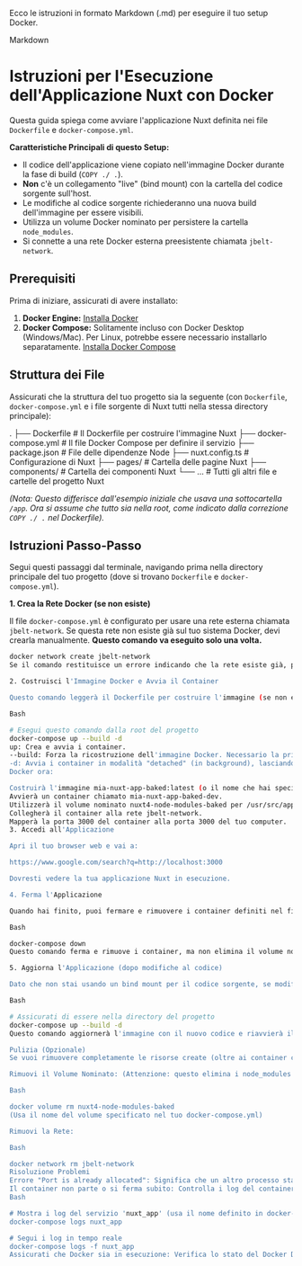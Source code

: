 Ecco le istruzioni in formato Markdown (.md) per eseguire il tuo setup Docker.

Markdown

# Istruzioni per l'Esecuzione dell'Applicazione Nuxt con Docker

Questa guida spiega come avviare l'applicazione Nuxt definita nei file `Dockerfile` e `docker-compose.yml`.

**Caratteristiche Principali di questo Setup:**

* Il codice dell'applicazione viene copiato nell'immagine Docker durante la fase di build (`COPY ./ .`).
* **Non** c'è un collegamento "live" (bind mount) con la cartella del codice sorgente sull'host.
* Le modifiche al codice sorgente richiederanno una nuova build dell'immagine per essere visibili.
* Utilizza un volume Docker nominato per persistere la cartella `node_modules`.
* Si connette a una rete Docker esterna preesistente chiamata `jbelt-network`.

## Prerequisiti

Prima di iniziare, assicurati di avere installato:

1.  **Docker Engine:** [Installa Docker](https://docs.docker.com/engine/install/)
2.  **Docker Compose:** Solitamente incluso con Docker Desktop (Windows/Mac). Per Linux, potrebbe essere necessario installarlo separatamente. [Installa Docker Compose](https://docs.docker.com/compose/install/)

## Struttura dei File

Assicurati che la struttura del tuo progetto sia la seguente (con `Dockerfile`, `docker-compose.yml` e i file sorgente di Nuxt tutti nella stessa directory principale):

.
├── Dockerfile           # Il Dockerfile per costruire l'immagine Nuxt
├── docker-compose.yml   # Il file Docker Compose per definire il servizio
├── package.json         # File delle dipendenze Node
├── nuxt.config.ts       # Configurazione di Nuxt
├── pages/               # Cartella delle pagine Nuxt
├── components/          # Cartella dei componenti Nuxt
└── ...                  # Tutti gli altri file e cartelle del progetto Nuxt


*(Nota: Questo differisce dall'esempio iniziale che usava una sottocartella `/app`. Ora si assume che tutto sia nella root, come indicato dalla correzione `COPY ./ .` nel Dockerfile).*

## Istruzioni Passo-Passo

Segui questi passaggi dal terminale, navigando prima nella directory principale del tuo progetto (dove si trovano `Dockerfile` e `docker-compose.yml`).

**1. Crea la Rete Docker (se non esiste)**

Il file `docker-compose.yml` è configurato per usare una rete esterna chiamata `jbelt-network`. Se questa rete non esiste già sul tuo sistema Docker, devi crearla manualmente. **Questo comando va eseguito solo una volta.**

```bash
docker network create jbelt-network
Se il comando restituisce un errore indicando che la rete esiste già, puoi ignorarlo e procedere.

2. Costruisci l'Immagine Docker e Avvia il Container

Questo comando leggerà il Dockerfile per costruire l'immagine (se non esiste o se forzi la build) e poi avvierà il container come definito in docker-compose.yml.

Bash

# Esegui questo comando dalla root del progetto
docker-compose up --build -d
up: Crea e avvia i container.
--build: Forza la ricostruzione dell'immagine Docker. Necessario la prima volta e ogni volta che modifichi il codice sorgente o il Dockerfile.
-d: Avvia i container in modalità "detached" (in background), lasciando libero il terminale.
Docker ora:

Costruirà l'immagine mia-nuxt-app-baked:latest (o il nome che hai specificato).
Avvierà un container chiamato mia-nuxt-app-baked-dev.
Utilizzerà il volume nominato nuxt4-node-modules-baked per /usr/src/app/node_modules.
Collegherà il container alla rete jbelt-network.
Mapperà la porta 3000 del container alla porta 3000 del tuo computer.
3. Accedi all'Applicazione

Apri il tuo browser web e vai a:

https://www.google.com/search?q=http://localhost:3000

Dovresti vedere la tua applicazione Nuxt in esecuzione.

4. Ferma l'Applicazione

Quando hai finito, puoi fermare e rimuovere i container definiti nel file docker-compose.yml con:

Bash

docker-compose down
Questo comando ferma e rimuove i container, ma non elimina il volume nominato (nuxt4-node-modules-baked) né la rete (jbelt-network).

5. Aggiorna l'Applicazione (dopo modifiche al codice)

Dato che non stai usando un bind mount per il codice sorgente, se modifichi i file della tua applicazione Nuxt (es. un componente, una pagina, nuxt.config.ts), devi ricostruire l'immagine Docker e riavviare il container per vedere le modifiche:

Bash

# Assicurati di essere nella directory del progetto
docker-compose up --build -d
Questo comando aggiornerà l'immagine con il nuovo codice e riavvierà il container.

Pulizia (Opzionale)
Se vuoi rimuovere completamente le risorse create (oltre ai container che vengono rimossi con docker-compose down):

Rimuovi il Volume Nominato: (Attenzione: questo elimina i node_modules cachati)

Bash

docker volume rm nuxt4-node-modules-baked
(Usa il nome del volume specificato nel tuo docker-compose.yml)

Rimuovi la Rete:

Bash

docker network rm jbelt-network
Risoluzione Problemi
Errore "Port is already allocated": Significa che un altro processo sta usando la porta 3000 sul tuo computer. Puoi fermare quel processo o cambiare la mappatura della porta in docker-compose.yml (es. "8080:3000" per accedere via http://localhost:8080).
Il container non parte o si ferma subito: Controlla i log del container per errori:
Bash

# Mostra i log del servizio 'nuxt_app' (usa il nome definito in docker-compose.yml)
docker-compose logs nuxt_app

# Segui i log in tempo reale
docker-compose logs -f nuxt_app
Assicurati che Docker sia in esecuzione: Verifica lo stato del Docker Daemon.
